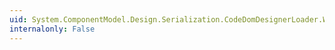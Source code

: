 ```yaml
---
uid: System.ComponentModel.Design.Serialization.CodeDomDesignerLoader.Write(System.CodeDom.CodeCompileUnit)
internalonly: False
---
```


